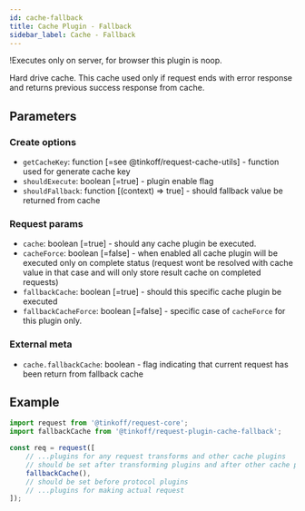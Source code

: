 ```yaml
---
id: cache-fallback
title: Cache Plugin - Fallback
sidebar_label: Cache - Fallback
---
```


!Executes only on server, for browser this plugin is noop.

Hard drive cache. This cache used only if request ends with error response and returns previous success response from cache.

## Parameters

### Create options 
- `getCacheKey`: function [=see @tinkoff/request-cache-utils] - function used for generate cache key
- `shouldExecute`: boolean [=true] - plugin enable flag
- `shouldFallback`: function [(context) => true] - should fallback value be returned from cache

### Request params
- `cache`: boolean [=true] - should any cache plugin be executed. 
- `cacheForce`: boolean [=false] - when enabled all cache plugin will be executed only on complete status (request wont be resolved with cache value in that case and will only store result cache on completed requests)
- `fallbackCache`: boolean [=true] - should this specific cache plugin be executed
- `fallbackCacheForce`: boolean [=false] - specific case of `cacheForce` for this plugin only.

### External meta
- `cache.fallbackCache`: boolean - flag indicating that current request has been return from fallback cache


## Example
```typescript
import request from '@tinkoff/request-core';
import fallbackCache from '@tinkoff/request-plugin-cache-fallback';

const req = request([
    // ...plugins for any request transforms and other cache plugins
    // should be set after transforming plugins and after other cache plugins, as this plugin is pretty heavy for execution
    fallbackCache(),
    // should be set before protocol plugins
    // ...plugins for making actual request
]);

```

